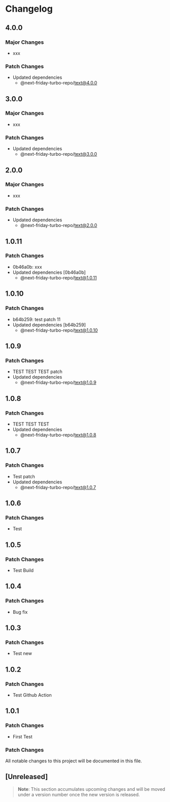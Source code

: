 # Changelog

## 4.0.0

### Major Changes

- xxx

### Patch Changes

- Updated dependencies
  - @next-friday-turbo-repo/text@4.0.0

## 3.0.0

### Major Changes

- xxx

### Patch Changes

- Updated dependencies
  - @next-friday-turbo-repo/text@3.0.0

## 2.0.0

### Major Changes

- xxx

### Patch Changes

- Updated dependencies
  - @next-friday-turbo-repo/text@2.0.0

## 1.0.11

### Patch Changes

- 0b46a0b: xxx
- Updated dependencies [0b46a0b]
  - @next-friday-turbo-repo/text@1.0.11

## 1.0.10

### Patch Changes

- b64b259: test patch 11
- Updated dependencies [b64b259]
  - @next-friday-turbo-repo/text@1.0.10

## 1.0.9

### Patch Changes

- TEST TEST TEST patch
- Updated dependencies
  - @next-friday-turbo-repo/text@1.0.9

## 1.0.8

### Patch Changes

- TEST TEST TEST
- Updated dependencies
  - @next-friday-turbo-repo/text@1.0.8

## 1.0.7

### Patch Changes

- Test patch
- Updated dependencies
  - @next-friday-turbo-repo/text@1.0.7

## 1.0.6

### Patch Changes

- Test

## 1.0.5

### Patch Changes

- Test Build

## 1.0.4

### Patch Changes

- Bug fix

## 1.0.3

### Patch Changes

- Test new

## 1.0.2

### Patch Changes

- Test Github Action

## 1.0.1

### Patch Changes

- First Test

### Patch Changes

All notable changes to this project will be documented in this file.

## [Unreleased]

> **Note**: This section accumulates upcoming changes and will be moved under a version number once the new version is released.
